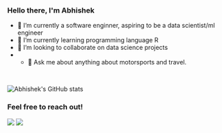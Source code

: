 ### Hello there, I'm Abhishek

<!--
**abhisrn1986/abhisrn1986** is a ✨ _special_ ✨ repository because its `README.md` (this file) appears on your GitHub profile.

Here are some ideas to get you started:
-->

- 🔭 I’m currently a software enginner, aspiring to be a data scientist/ml engineer
- 🌱 I’m currently learning programming language R 
- 👯 I’m looking to collaborate on data science projects
- - 💬 Ask me about anything about motorsports and travel.
<!--
- 🤔 I’m looking for help with ...
- 📫 How to reach me: ...
- 😄 Pronouns: ...
- ⚡ Fun fact: ...
-->
<br />

![Abhishek's GitHub stats](https://github-readme-stats.vercel.app/api?username=abhisrn1986&show_icons=true&theme=radical)

### Feel free to reach out!

[<img src="https://img.shields.io/badge/LinkedIn-0077B5?style=for-the-badge&logo=linkedin&logoColor=white" />](https://www.linkedin.com/in/abhishek-s/) [<img src="https://img.shields.io/badge/Gmail-D14836?style=for-the-badge&logo=gmail&logoColor=white" />](abhisrn@gmail.com)


